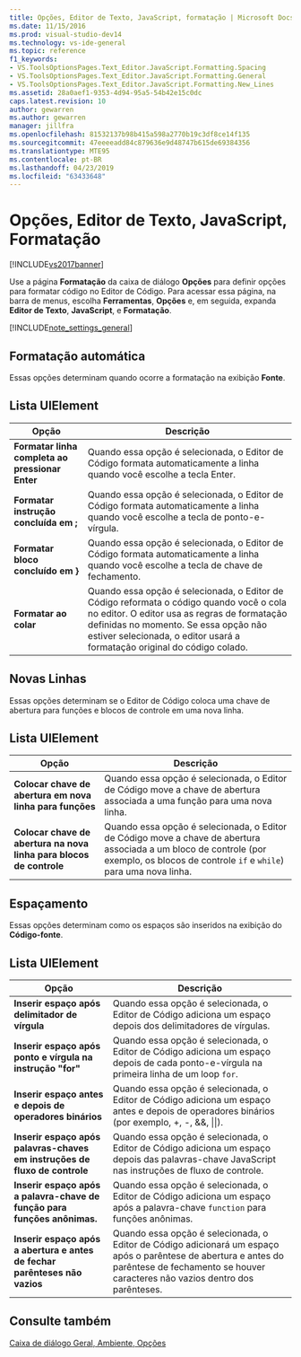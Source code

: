```yaml
---
title: Opções, Editor de Texto, JavaScript, formatação | Microsoft Docs
ms.date: 11/15/2016
ms.prod: visual-studio-dev14
ms.technology: vs-ide-general
ms.topic: reference
f1_keywords:
- VS.ToolsOptionsPages.Text_Editor.JavaScript.Formatting.Spacing
- VS.ToolsOptionsPages.Text_Editor.JavaScript.Formatting.General
- VS.ToolsOptionsPages.Text_Editor.JavaScript.Formatting.New_Lines
ms.assetid: 28a0aef1-9353-4d94-95a5-54b42e15c0dc
caps.latest.revision: 10
author: gewarren
ms.author: gewarren
manager: jillfra
ms.openlocfilehash: 81532137b98b415a598a2770b19c3df8ce14f135
ms.sourcegitcommit: 47eeeeadd84c879636e9d48747b615de69384356
ms.translationtype: MTE95
ms.contentlocale: pt-BR
ms.lasthandoff: 04/23/2019
ms.locfileid: "63433648"
---
```

# <a name="options-text-editor-javascript-formatting"></a>Opções, Editor de Texto, JavaScript, Formatação
[!INCLUDE[vs2017banner](../../includes/vs2017banner.md)]

Use a página **Formatação** da caixa de diálogo **Opções** para definir opções para formatar código no Editor de Código. Para acessar essa página, na barra de menus, escolha **Ferramentas**, **Opções** e, em seguida, expanda **Editor de Texto**, **JavaScript**, e **Formatação**.  
  
 [!INCLUDE[note_settings_general](../../includes/note-settings-general-md.md)]  
  
## <a name="automatic-formatting"></a>Formatação automática  
 Essas opções determinam quando ocorre a formatação na exibição **Fonte**.  
  
## <a name="uielement-list"></a>Lista UIElement  
  
|Opção|Descrição|  
|------------|-----------------|  
|**Formatar linha completa ao pressionar Enter**|Quando essa opção é selecionada, o Editor de Código formata automaticamente a linha quando você escolhe a tecla Enter.|  
|**Formatar instrução concluída em ;**|Quando essa opção é selecionada, o Editor de Código formata automaticamente a linha quando você escolhe a tecla de ponto-e-vírgula.|  
|**Formatar bloco concluído em }**|Quando essa opção é selecionada, o Editor de Código formata automaticamente a linha quando você escolhe a tecla de chave de fechamento.|  
|**Formatar ao colar**|Quando essa opção é selecionada, o Editor de Código reformata o código quando você o cola no editor. O editor usa as regras de formatação definidas no momento. Se essa opção não estiver selecionada, o editor usará a formatação original do código colado.|  
  
## <a name="new-lines"></a>Novas Linhas  
 Essas opções determinam se o Editor de Código coloca uma chave de abertura para funções e blocos de controle em uma nova linha.  
  
## <a name="uielement-list"></a>Lista UIElement  
  
|Opção|Descrição|  
|------------|-----------------|  
|**Colocar chave de abertura em nova linha para funções**|Quando essa opção é selecionada, o Editor de Código move a chave de abertura associada a uma função para uma nova linha.|  
|**Colocar chave de abertura na nova linha para blocos de controle**|Quando essa opção é selecionada, o Editor de Código move a chave de abertura associada a um bloco de controle (por exemplo, os blocos de controle `if` e `while`) para uma nova linha.|  
  
## <a name="spacing"></a>Espaçamento  
 Essas opções determinam como os espaços são inseridos na exibição do **Código-fonte**.  
  
## <a name="uielement-list"></a>Lista UIElement  
  
|Opção|Descrição|  
|------------|-----------------|  
|**Inserir espaço após delimitador de vírgula**|Quando essa opção é selecionada, o Editor de Código adiciona um espaço depois dos delimitadores de vírgulas.|  
|**Inserir espaço após ponto e vírgula na instrução "for"**|Quando essa opção é selecionada, o Editor de Código adiciona um espaço depois de cada ponto-e-vírgula na primeira linha de um loop `for`.|  
|**Inserir espaço antes e depois de operadores binários**|Quando essa opção é selecionada, o Editor de Código adiciona um espaço antes e depois de operadores binários (por exemplo, +, -, &&, &#124;&#124;).|  
|**Inserir espaço após palavras-chaves em instruções de fluxo de controle**|Quando essa opção é selecionada, o Editor de Código adiciona um espaço depois das palavras-chave JavaScript nas instruções de fluxo de controle.|  
|**Inserir espaço após a palavra-chave de função para funções anônimas.**|Quando essa opção é selecionada, o Editor de Código adiciona um espaço após a palavra-chave `function` para funções anônimas.|  
|**Inserir espaço após a abertura e antes de fechar parênteses não vazios**|Quando essa opção é selecionada, o Editor de Código adicionará um espaço após o parêntese de abertura e antes do parêntese de fechamento se houver caracteres não vazios dentro dos parênteses.|  
  
## <a name="see-also"></a>Consulte também  
 [Caixa de diálogo Geral, Ambiente, Opções](../../ide/reference/general-environment-options-dialog-box.md)

